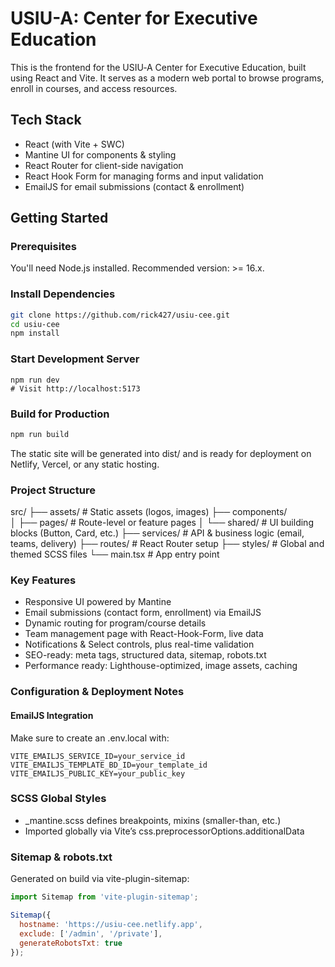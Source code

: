 # USIU-A: Center for Executive Education

This is the frontend for the USIU‑A Center for Executive Education, built using React and Vite. It serves as a modern web portal to browse programs, enroll in courses, and access resources.

## Tech Stack
- React (with Vite + SWC)
- Mantine UI for components & styling
- React Router for client-side navigation
- React Hook Form for managing forms and input validation
- EmailJS for email submissions (contact & enrollment)

## Getting Started

### Prerequisites
You'll need Node.js installed. Recommended version: >= 16.x.

### Install Dependencies

```bash
git clone https://github.com/rick427/usiu-cee.git
cd usiu-cee
npm install
```
### Start Development Server

```
npm run dev
# Visit http://localhost:5173
```

### Build for Production

```bash
npm run build
```
The static site will be generated into dist/ and is ready for deployment on Netlify, Vercel, or any static hosting.

### Project Structure

src/
├── assets/            # Static assets (logos, images)
├── components/        
│   ├── pages/         # Route-level or feature pages
│   └── shared/        # UI building blocks (Button, Card, etc.)
├── services/          # API & business logic (email, teams, delivery)
├── routes/            # React Router setup
├── styles/            # Global and themed SCSS files
└── main.tsx           # App entry point

### Key Features

- Responsive UI powered by Mantine
- Email submissions (contact form, enrollment) via EmailJS
- Dynamic routing for program/course details
- Team management page with React-Hook-Form, live data
- Notifications & Select controls, plus real-time validation
- SEO-ready: meta tags, structured data, sitemap, robots.txt
- Performance ready: Lighthouse-optimized, image assets, caching

### Configuration & Deployment Notes

#### EmailJS Integration
Make sure to create an .env.local with:

```
VITE_EMAILJS_SERVICE_ID=your_service_id
VITE_EMAILJS_TEMPLATE_BD_ID=your_template_id
VITE_EMAILJS_PUBLIC_KEY=your_public_key
```

### SCSS Global Styles

- _mantine.scss defines breakpoints, mixins (smaller-than, etc.)
- Imported globally via Vite’s css.preprocessorOptions.additionalData

### Sitemap & robots.txt

Generated on build via vite-plugin-sitemap:

```js
import Sitemap from 'vite-plugin-sitemap';

Sitemap({
  hostname: 'https://usiu-cee.netlify.app',
  exclude: ['/admin', '/private'],
  generateRobotsTxt: true
});
```

